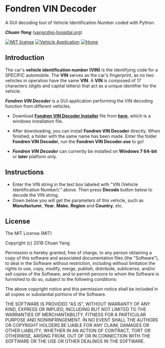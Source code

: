 # Fondren VIN Decoder
A GUI decoding tool of Vehicle Identification Number coded with Python.

***Chuan Yang*** (<yangc@sj-hospital.org>)

[![MIT license](https://img.shields.io/badge/license-MIT%20License-blue.svg)](LICENSE)
[![Vehicle Application](https://img.shields.io/badge/application-vehicle-orange.svg)](README.md)
[![Home](https://img.shields.io/badge/GitHub-home-ff69b4.svg)](https://github.com/YangChuan80)

## Introduction
The car's **vehicle identification number (VIN)** is the identifying code for a SPECIFIC automobile. The **VIN** serves as the car's fingerprint, as no two vehicles in operation have the same **VIN**. A **VIN** is composed of 17 characters (digits and capital letters) that act as a unique identifier for the vehicle.

***Fondren VIN Decoder*** is a GUI application performing the VIN decoding function from different vehicles.

- Download **[Fondren VIN Decoder Installer](https://github.com/YangChuan80/Fondren-VIN-Decoder/blob/master/Fondren%20VIN%20Decoder%20Installer.exe?raw=true)** file from **[here](https://github.com/YangChuan80/Fondren-VIN-Decoder/blob/master/Fondren%20VIN%20Decoder%20Installer.exe?raw=true)**, which is a windows installation file. 

- After downloading, you can install **Fondren VIN Decoder** directly. When finished, a folder with the same name has been made. Enter the folder **Fondren VIN Decoder**, run the **Fondren VIN Decoder.exe** to go!

- ***Fondren VIN Decoder*** can currently be installed on **Windows 7 64-bit** or **later** platform only.

## Instructions
- Enter the VIN string in the text box labeled with "VIN (Vehicle Identification Number):" above. Then press **Decode** button below to decode the VIN string. 
- Down below you will get the parameters of this vehicle, such as **Manufacturer**, **Year**, **Make**, **Region** and **Country**, etc. 

## License
The MIT License (MIT)

Copyright (c) 2018 Chuan Yang

Permission is hereby granted, free of charge, to any person obtaining a copy
of this software and associated documentation files (the "Software"), to deal
in the Software without restriction, including without limitation the rights
to use, copy, modify, merge, publish, distribute, sublicense, and/or sell
copies of the Software, and to permit persons to whom the Software is
furnished to do so, subject to the following conditions:

The above copyright notice and this permission notice shall be included in all
copies or substantial portions of the Software.

THE SOFTWARE IS PROVIDED "AS IS", WITHOUT WARRANTY OF ANY KIND, EXPRESS OR
IMPLIED, INCLUDING BUT NOT LIMITED TO THE WARRANTIES OF MERCHANTABILITY,
FITNESS FOR A PARTICULAR PURPOSE AND NONINFRINGEMENT. IN NO EVENT SHALL THE
AUTHORS OR COPYRIGHT HOLDERS BE LIABLE FOR ANY CLAIM, DAMAGES OR OTHER
LIABILITY, WHETHER IN AN ACTION OF CONTRACT, TORT OR OTHERWISE, ARISING FROM,
OUT OF OR IN CONNECTION WITH THE SOFTWARE OR THE USE OR OTHER DEALINGS IN THE
SOFTWARE.
